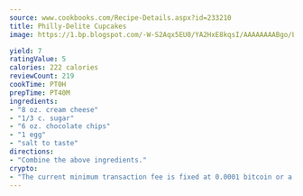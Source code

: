 ```yaml
---
source: www.cookbooks.com/Recipe-Details.aspx?id=233210
title: Philly-Delite Cupcakes
image: https://1.bp.blogspot.com/-W-S2Aqx5EU0/YA2HxE8kqsI/AAAAAAAABgo/LNxJ2X_rvYgPNsplYMgQNjuwxaZ0e3pQQCLcBGAsYHQ/s320/17.png

yield: 7
ratingValue: 5
calories: 222 calories
reviewCount: 219
cookTime: PT0H
prepTime: PT40M
ingredients:
- "8 oz. cream cheese"
- "1/3 c. sugar"
- "6 oz. chocolate chips"
- "1 egg"
- "salt to taste"
directions:
- "Combine the above ingredients."
crypto:
- "The current minimum transaction fee is fixed at 0.0001 bitcoin or a tenth of a millibitcoin per kilobyte, recently decreased from one millibitcoin."
---
```

